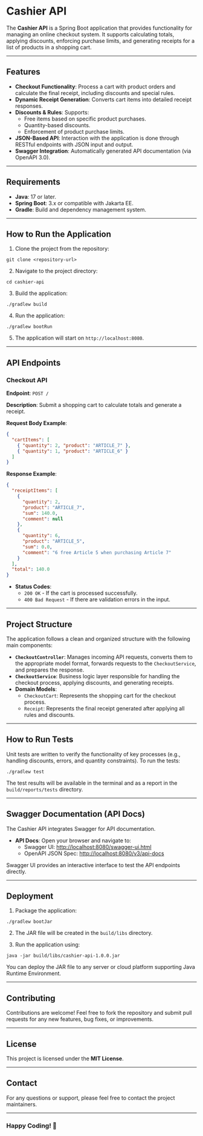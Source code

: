 # Cashier API

The **Cashier API** is a Spring Boot application that provides functionality for managing an online checkout system. It supports calculating totals, applying discounts, enforcing purchase limits, and generating receipts for a list of products in a shopping cart.

---

## Features

- **Checkout Functionality**: Process a cart with product orders and calculate the final receipt, including discounts and special rules.
- **Dynamic Receipt Generation**: Converts cart items into detailed receipt responses.
- **Discounts & Rules**: Supports:
    - Free items based on specific product purchases.
    - Quantity-based discounts.
    - Enforcement of product purchase limits.
- **JSON-Based API**: Interaction with the application is done through RESTful endpoints with JSON input and output.
- **Swagger Integration**: Automatically generated API documentation (via OpenAPI 3.0).

---

## Requirements

- **Java**: 17 or later.
- **Spring Boot**: 3.x or compatible with Jakarta EE.
- **Gradle**: Build and dependency management system.

---

## How to Run the Application

1. Clone the project from the repository:
```shell script
git clone <repository-url>
```

2. Navigate to the project directory:
```shell script
cd cashier-api
```

3. Build the application:
```shell script
./gradlew build
```

4. Run the application:
```shell script
./gradlew bootRun
```

5. The application will start on `http://localhost:8080`.

---

## API Endpoints

### **Checkout API**

**Endpoint**: `POST /`

**Description**: Submit a shopping cart to calculate totals and generate a receipt.

**Request Body Example**:
```json
{
  "cartItems": [
    { "quantity": 2, "product": "ARTICLE_7" },
    { "quantity": 1, "product": "ARTICLE_6" }
  ]
}
```

**Response Example**:
```json
{
  "receiptItems": [
    {
      "quantity": 2,
      "product": "ARTICLE_7",
      "sum": 140.0,
      "comment": null
    },
    {
      "quantity": 6,
      "product": "ARTICLE_5",
      "sum": 0.0,
      "comment": "6 free Article 5 when purchasing Article 7"
    }
  ],
  "total": 140.0
}
```

- **Status Codes**:
    - `200 OK` - If the cart is processed successfully.
    - `400 Bad Request` - If there are validation errors in the input.

---

## Project Structure

The application follows a clean and organized structure with the following main components:

- **`CheckoutController`**: Manages incoming API requests, converts them to the appropriate model format, forwards requests to the `CheckoutService`, and prepares the response.
- **`CheckoutService`**: Business logic layer responsible for handling the checkout process, applying discounts, and generating receipts.
- **Domain Models**:
    - `CheckoutCart`: Represents the shopping cart for the checkout process.
    - `Receipt`: Represents the final receipt generated after applying all rules and discounts.

---

## How to Run Tests

Unit tests are written to verify the functionality of key processes (e.g., handling discounts, errors, and quantity constraints). To run the tests:

```shell script
./gradlew test
```

The test results will be available in the terminal and as a report in the `build/reports/tests` directory.

---

## Swagger Documentation (API Docs)

The Cashier API integrates Swagger for API documentation.

- **API Docs**: Open your browser and navigate to:
    - Swagger UI: [http://localhost:8080/swagger-ui.html](http://localhost:8080/swagger-ui.html)
    - OpenAPI JSON Spec: [http://localhost:8080/v3/api-docs](http://localhost:8080/v3/api-docs)

Swagger UI provides an interactive interface to test the API endpoints directly.

---

## Deployment

1. Package the application:
```shell script
./gradlew bootJar
```

2. The JAR file will be created in the `build/libs` directory.

3. Run the application using:
```shell script
java -jar build/libs/cashier-api-1.0.0.jar
```

You can deploy the JAR file to any server or cloud platform supporting Java Runtime Environment.

---

## Contributing

Contributions are welcome! Feel free to fork the repository and submit pull requests for any new features, bug fixes, or improvements.

---

## License

This project is licensed under the **MIT License**.

---

## Contact

For any questions or support, please feel free to contact the project maintainers.

---

### Happy Coding! 🛒